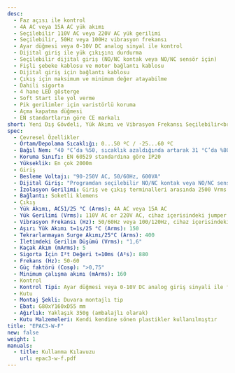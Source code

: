 ```yaml
---
desc:
  - Faz açısı ile kontrol
  - 4A AC veya 15A AC yük akımı
  - Seçilebilir 110V AC veya 220V AC yük gerilimi
  - Seçilebilir, 50Hz veya 100Hz vibrasyon frekansı
  - Ayar düğmesi veya 0-10V DC analog sinyal ile kontrol
  - Dijital giriş ile yük çıkışını durdurma
  - Seçilebilir dijital giriş (NO/NC kontak veya NO/NC sensör için)
  - Fişli şebeke kablosu ve motor bağlantı kablosu
  - Dijital giriş için bağlantı kablosu
  - Çıkış için maksimum ve minimum değer atayabilme
  - Dahili sigorta
  - 4 hane LED gösterge
  - Soft Start ile yol verme
  - Pik gerilimler için varistörlü koruma
  - Açma kapatma düğmesi
  - EN standartların göre CE markalı
short: Yeni Dış Gövdeli, Yük Akımı ve Vibrasyon Frekansı Seçilebilir<br>Vibrasyon Bobini Kontrol Cihazı
spec:
  - Çevresel Özellikler
  - Ortam/Depolama Sıcaklığı: 0...50 ºC / -25...60 ºC
  - Bağıl Nem: "40 °C’da %50, sıcaklık azaldığında artarak 31 °C’da %80 olabilir (yoğuşma olmamalıdır)"
  - Koruma Sınıfı: EN 60529 standardına göre IP20
  - Yükseklik: En çok 2000m
  - Giriş
  - Besleme Voltajı: "90-250V AC, 50/60Hz, 600VA"
  - Dijital Giriş: "Programdan seçilebilir NO/NC kontak veya NO/NC sensör ile yük çıkışı durdurulabilir\nCihaz üzerindeki 12V DC gerilim çıkışı ile veya harici 10-30V DC gerilim ile kullanılabilir \n"
  - İzolasyon Gerilimi: Giriş ve çıkış terminalleri arasında 2500 Vrms 1 dakika
  - Bağlantı: Soketli klemens
  - Çıkış
  - Yük Akımı, AC51/25 °C (Arms): 4A AC veya 15A AC
  - Yük Gerilimi (Vrms): 110V AC or 220V AC, cihaz içerisindeki jumper (JP1) ile seçilebilir
  - Vibrasyon Frekansı (Hz): 50/60Hz veya 100/120Hz, cihaz içerisindeki jumper (JP1) ile seçilebilir
  - Aşırı Yük Akımı t=1s/25 °C (Arms): 150
  - Tekrarlanmayan Surge Akımı/25°C (Arms): 400
  - İletimdeki Gerilim Düşümü (Vrms): "1,6"
  - Kaçak Akım (mArms): 5
  - Sigorta İçin I²t Değeri t=10ms (A²s): 880
  - Frekans (Hz): 50-60
  - Güç faktörü (Cosφ): ">0,75"
  - Minimum çalışma akımı (mArms): 160
  - Kontrol
  - Kontrol Tipi: Ayar düğmesi veya 0-10V DC analog giriş sinyali ile faz açısı kontrol edilir
  - Kutu
  - Montaj Şekli: Duvara montajlı tip
  - Ebat: G80xY160xD55 mm
  - Ağırlık: Yaklaşık 350g (ambalajlı olarak)
  - Kutu Malzemeleri: Kendi kendine sönen plastikler kullanılmıştır
title: "EPAC3-W-F"
new: false
weight: 1
manuals:
  - title: Kullanma Kılavuzu
    url: epac3-w-f.pdf
---
```

